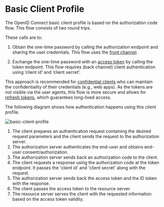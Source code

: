 # Basic Client Profile

The OpenID Connect basic client profile is based on the authorization code flow. This flow consists of two round trips. 

These calls are to:

1. Obtain the one-time password by calling the authorization endpoint and sharing the user credentials. This flow uses the [front channel](insertlink). 

2. Exchange the one-time password with an [access token](insertlink) by calling the token endpoint. This flow requires (back channel)
client authentication using ‘client id’ and ‘client secret’. 

This approach is recommended for [confidential clients](insertlink) 
who can maintain the confidentiality of their credentials (e.g., web apps). As the tokens are not visible via the user 
agents, this flow is more secure and allows for [refresh tokens](insertlink), which guarantees long-lived access.

The following diagram shows how authentication happens using this client profile.

![basic-client-profile](/assets/img/concepts/basic-oidc-profile.png)


1. The client prepares an authentication request containing the desired request parameters and the client sends the 
request to the authorization server.
2. The authorization server authenticates the end-user and obtains end-user consent/authorization.
3. The authorization server sends back an authorization code to the client.
4. The client requests a response using the authorization code at the token endpoint. It passes the 'client id' and 
'client secret' along with the request.
5. The authorization server sends back the access token and the ID token with the response.
6. The client passes the access token to the resource server.
7. The resource server serves the client with the requested information based on the access token validity. 

